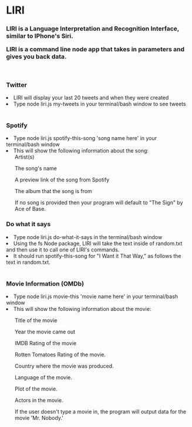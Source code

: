 # LIRI


<h3>LIRI is a Language Interpretation and Recognition Interface, similar to IPhone's Siri. 

LIRI is a command line node app that takes in parameters and gives you back data.
</h3>

<br>
<h3>Twitter </h3>

 <li>
 LIRI will display your last 20 tweets and when they were created
 </li>
 <li>Type node liri.js my-tweets in your terminal/bash window to see tweets</li>
<br>


 <h3>Spotify</h3>

 <li> Type node liri.js spotify-this-song 'song name here' in your terminal/bash window </li>

 <li>This will show the following information about the song: 
 <ul>
Artist(s)

The song's name

A preview link of the song from Spotify

The album that the song is from

If no song is provided then your program will default to "The Sign" by Ace of Base.
</ul>
 </li>

 <h3>Do what it says</h3>
 <li> 
 Type node liri.js do-what-it-says in the terminal/bash window
 </li>
 <li>
Using the fs Node package, LIRI will take the text inside of random.txt and then use it to call one of LIRI's commands.


 </li>
  <li>
 It should run spotify-this-song for "I Want it That Way," as follows the text in random.txt.


 </li>

<br>

<h3>Movie Information (OMDb)</h3>

<li>Type node liri.js movie-this 'movie name here' in your terminal/bash window

<li>This will show the following information about the movie: 
 <ul>
 
Title of the movie

Year the movie came out

IMDB Rating of the movie

Rotten Tomatoes Rating of the movie.

Country where the movie was produced.

Language of the movie.

Plot of the movie.

Actors in the movie.

If the user doesn't type a movie in, the program will output data for the movie 'Mr. Nobody.'
</ul>
 </li>
